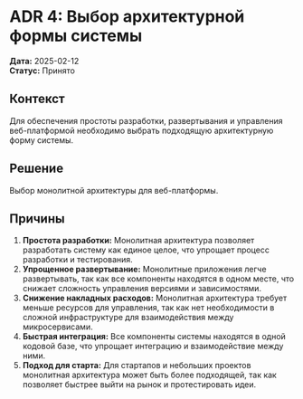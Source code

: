 # ADR 4: Выбор архитектурной формы системы

**Дата:** 2025-02-12  
**Статус:** Принято  

## Контекст

Для обеспечения простоты разработки, развертывания и управления веб-платформой необходимо выбрать подходящую архитектурную форму системы.

## Решение

Выбор монолитной архитектуры для веб-платформы.

## Причины

1. **Простота разработки:** Монолитная архитектура позволяет разработать систему как единое целое, что упрощает процесс разработки и тестирования.
2. **Упрощенное развертывание:** Монолитные приложения легче развертывать, так как все компоненты находятся в одном месте, что снижает сложность управления версиями и зависимостями.
3. **Снижение накладных расходов:** Монолитная архитектура требует меньше ресурсов для управления, так как нет необходимости в сложной инфраструктуре для взаимодействия между микросервисами.
4. **Быстрая интеграция:** Все компоненты системы находятся в одной кодовой базе, что упрощает интеграцию и взаимодействие между ними.
5. **Подход для старта:** Для стартапов и небольших проектов монолитная архитектура может быть более подходящей, так как позволяет быстрее выйти на рынок и протестировать идеи.
